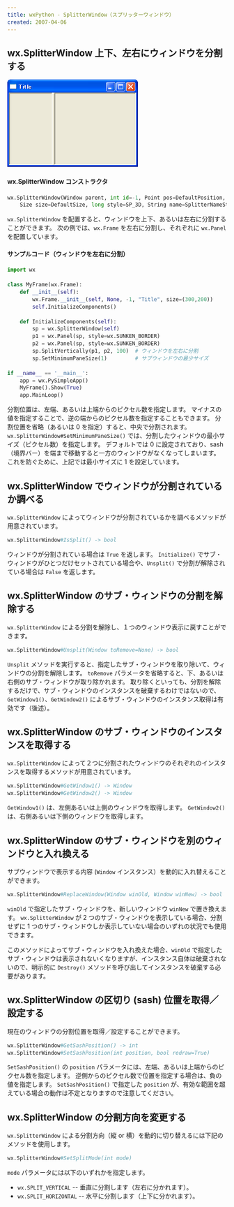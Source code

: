 ```yaml
---
title: wxPython - SplitterWindow（スプリッターウィンドウ）
created: 2007-04-06
---
```


wx.SplitterWindow 上下、左右にウィンドウを分割する
----

![./image/20070404-splitter.png](./image/20070404-splitter.png)

#### wx.SplitterWindow コンストラクタ

~~~ python
wx.SplitterWindow(Window parent, int id=-1, Point pos=DefaultPosition,
    Size size=DefaultSize, long style=SP_3D, String name=SplitterNameStr) -> SplitterWindow
~~~

`wx.SplitterWindow` を配置すると、ウィンドウを上下、あるいは左右に分割することができます。
次の例では、`wx.Frame` を左右に分割し、それぞれに `wx.Panel` を配置しています。

#### サンプルコード（ウィンドウを左右に分割）

~~~ python
import wx

class MyFrame(wx.Frame):
    def __init__(self):
        wx.Frame.__init__(self, None, -1, "Title", size=(300,200))
        self.InitializeComponents()

    def InitializeComponents(self):
        sp = wx.SplitterWindow(self)
        p1 = wx.Panel(sp, style=wx.SUNKEN_BORDER)
        p2 = wx.Panel(sp, style=wx.SUNKEN_BORDER)
        sp.SplitVertically(p1, p2, 100)  # ウィンドウを左右に分割
        sp.SetMinimumPaneSize(1)         # サブウィンドウの最少サイズ

if __name__ == '__main__':
    app = wx.PySimpleApp()
    MyFrame().Show(True)
    app.MainLoop()
~~~

分割位置は、左端、あるいは上端からのピクセル数を指定します。
マイナスの値を指定することで、逆の端からのピクセル数を指定することもできます。
分割位置を省略（あるいは 0 を指定）すると、中央で分割されます。
`wx.SplitterWindow#SetMinimumPaneSize()` では、分割したウィンドウの最小サイズ（ピクセル数）を指定します。
デフォルトでは 0 に設定されており、sash（境界バー）を端まで移動すると一方のウィンドウがなくなってしまいます。
これを防ぐために、上記では最小サイズに 1 を設定しています。


wx.SplitterWindow でウィンドウが分割されているか調べる
----

`wx.SplitterWindow` によってウィンドウが分割されているかを調べるメソッドが用意されています。

~~~ python
wx.SplitterWindow#IsSplit() -> bool
~~~

ウィンドウが分割されている場合は `True` を返します。
`Initialize()` でサブ・ウィンドウがひとつだけセットされている場合や、`Unsplit()` で分割が解除されている場合は `False` を返します。


wx.SplitterWindow のサブ・ウィンドウの分割を解除する
----

`wx.SplitterWindow` による分割を解除し、１つのウィンドウ表示に戻すことができます。

~~~ python
wx.SplitterWindow#Unsplit(Window toRemove=None) -> bool
~~~

`Unsplit` メソッドを実行すると、指定したサブ・ウィンドウを取り除いて、ウィンドウの分割を解除します。
`toRemove` パラメータを省略すると、下、あるいは右側のサブ・ウィンドウが取り除かれます。
取り除くといっても、分割を解除するだけで、サブ・ウィンドウのインスタンスを破棄するわけではないので、`GetWindow1()`、`GetWindow2()` によるサブ・ウィンドウのインスタンス取得は有効です（後述）。


wx.SplitterWindow のサブ・ウィンドウのインスタンスを取得する
----

`wx.SplitterWindow` によって２つに分割されたウィンドウのそれぞれのインスタンスを取得するメソッドが用意されています。

~~~ python
wx.SplitterWindow#GetWindow1() -> Window
wx.SplitterWindow#GetWindow2() -> Window
~~~

`GetWindow1()` は、左側あるいは上側のウィンドウを取得します。
`GetWindow2()` は、右側あるいは下側のウィンドウを取得します。


wx.SplitterWindow のサブ・ウィンドウを別のウィンドウと入れ換える
----

サブウィンドウで表示する内容 (`Window` インスタンス）を動的に入れ替えることができます。

~~~ python
wx.SplitterWindow#ReplaceWindow(Window winOld, Window winNew) -> bool
~~~

`winOld` で指定したサブ・ウィンドウを、新しいウィンドウ `winNew` で置き換えます。
`wx.SplitterWindow` が 2 つのサブ・ウィンドウを表示している場合、分割せずに 1 つのサブ・ウィンドウしか表示していない場合のいずれの状況でも使用できます。

このメソッドによってサブ・ウィンドウを入れ換えた場合、`winOld` で指定したサブ・ウィンドウは表示されないくなりますが、インスタンス自体は破棄されないので、明示的に `Destroy()` メソッドを呼び出してインスタンスを破棄する必要があります。


wx.SplitterWindow の区切り (sash) 位置を取得／設定する
----

現在のウィンドウの分割位置を取得／設定することができます。

~~~ python
wx.SplitterWindow#GetSashPosition() -> int
wx.SplitterWindow#SetSashPosition(int position, bool redraw=True)
~~~

`SetSashPosition()` の `position` パラメータには、左端、あるいは上端からのピクセル数を指定します。
逆側からのピクセル数で位置を指定する場合は、負の値を指定します。
`SetSashPosition()` で指定した `position` が、有効な範囲を超えている場合の動作は不定となりますので注意してください。


wx.SplitterWindow の分割方向を変更する
----

`wx.SplitterWindow` による分割方向（縦 or 横）を動的に切り替えるには下記のメソッドを使用します。

~~~ python
wx.SplitterWindow#SetSplitMode(int mode)
~~~

`mode` パラメータには以下のいずれかを指定します。

- `wx.SPLIT_VERTICAL` -- 垂直に分割します（左右に分かれます）。
- `wx.SPLIT_HORIZONTAL` -- 水平に分割します（上下に分かれます）。

